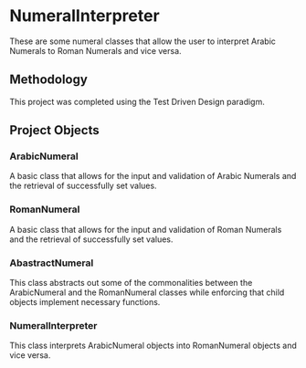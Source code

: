 # NumeralInterpreter
These are some numeral classes that allow the user to interpret Arabic Numerals to Roman Numerals and vice versa.

## Methodology
This project was completed using the Test Driven Design paradigm. 

## Project Objects

### ArabicNumeral
A basic class that allows for the input and validation of Arabic Numerals and the retrieval of successfully set values.

### RomanNumeral
A basic class that allows for the input and validation of Roman Numerals and the retrieval of successfully set values.

### AbastractNumeral
This class abstracts out some of the commonalities between the ArabicNumeral and the RomanNumeral classes while 
enforcing that child objects implement necessary functions.

### NumeralInterpreter
This class interprets ArabicNumeral objects into RomanNumeral objects and vice versa.
